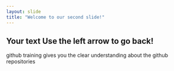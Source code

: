 ```yaml
---
layout: slide
title: "Welcome to our second slide!"
---
```

Your text
Use the left arrow to go back!
-----
github training gives you the clear understanding about the github repositories
